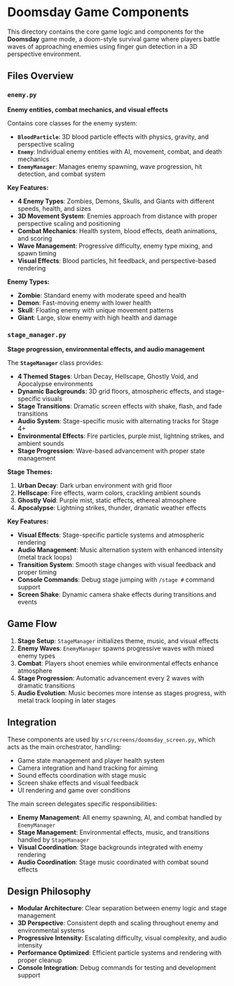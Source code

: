 # Doomsday Game Components

This directory contains the core game logic and components for the **Doomsday** game mode, a doom-style survival game where players battle waves of approaching enemies using finger gun detection in a 3D perspective environment.

## Files Overview

### `enemy.py`
**Enemy entities, combat mechanics, and visual effects**

Contains core classes for the enemy system:
- **`BloodParticle`**: 3D blood particle effects with physics, gravity, and perspective scaling
- **`Enemy`**: Individual enemy entities with AI, movement, combat, and death mechanics
- **`EnemyManager`**: Manages enemy spawning, wave progression, hit detection, and combat system

**Key Features:**
- **4 Enemy Types**: Zombies, Demons, Skulls, and Giants with different speeds, health, and sizes
- **3D Movement System**: Enemies approach from distance with proper perspective scaling and positioning
- **Combat Mechanics**: Health system, blood effects, death animations, and scoring
- **Wave Management**: Progressive difficulty, enemy type mixing, and spawn timing
- **Visual Effects**: Blood particles, hit feedback, and perspective-based rendering

**Enemy Types:**
- **Zombie**: Standard enemy with moderate speed and health
- **Demon**: Fast-moving enemy with lower health
- **Skull**: Floating enemy with unique movement patterns
- **Giant**: Large, slow enemy with high health and damage

### `stage_manager.py`
**Stage progression, environmental effects, and audio management**

The **`StageManager`** class provides:
- **4 Themed Stages**: Urban Decay, Hellscape, Ghostly Void, and Apocalypse environments
- **Dynamic Backgrounds**: 3D grid floors, atmospheric effects, and stage-specific visuals
- **Stage Transitions**: Dramatic screen effects with shake, flash, and fade transitions
- **Audio System**: Stage-specific music with alternating tracks for Stage 4+
- **Environmental Effects**: Fire particles, purple mist, lightning strikes, and ambient sounds
- **Stage Progression**: Wave-based advancement with proper state management

**Stage Themes:**
1. **Urban Decay**: Dark urban environment with grid floor
2. **Hellscape**: Fire effects, warm colors, crackling ambient sounds
3. **Ghostly Void**: Purple mist, static effects, ethereal atmosphere  
4. **Apocalypse**: Lightning strikes, thunder, dramatic weather effects

**Key Features:**
- **Visual Effects**: Stage-specific particle systems and atmospheric rendering
- **Audio Management**: Music alternation system with enhanced intensity (metal track loops)
- **Transition System**: Smooth stage changes with visual feedback and proper timing
- **Console Commands**: Debug stage jumping with `/stage #` command support
- **Screen Shake**: Dynamic camera shake effects during transitions and events

## Game Flow

1. **Stage Setup**: `StageManager` initializes theme, music, and visual effects
2. **Enemy Waves**: `EnemyManager` spawns progressive waves with mixed enemy types
3. **Combat**: Players shoot enemies while environmental effects enhance atmosphere
4. **Stage Progression**: Automatic advancement every 2 waves with dramatic transitions
5. **Audio Evolution**: Music becomes more intense as stages progress, with metal track looping in later stages

## Integration

These components are used by `src/screens/doomsday_screen.py`, which acts as the main orchestrator, handling:
- Game state management and player health system
- Camera integration and hand tracking for aiming
- Sound effects coordination with stage music
- Screen shake effects and visual feedback
- UI rendering and game over conditions

The main screen delegates specific responsibilities:
- **Enemy Management**: All enemy spawning, AI, and combat handled by `EnemyManager`
- **Stage Management**: Environmental effects, music, and transitions handled by `StageManager`
- **Visual Coordination**: Stage backgrounds integrated with enemy rendering
- **Audio Coordination**: Stage music coordinated with combat sound effects

## Design Philosophy

- **Modular Architecture**: Clear separation between enemy logic and stage management
- **3D Perspective**: Consistent depth and scaling throughout enemy and environmental systems
- **Progressive Intensity**: Escalating difficulty, visual complexity, and audio intensity
- **Performance Optimized**: Efficient particle systems and rendering with proper cleanup
- **Console Integration**: Debug commands for testing and development support